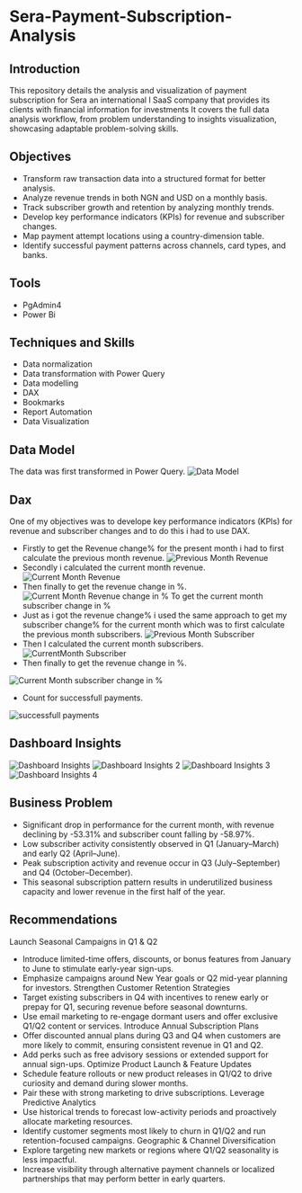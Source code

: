 # Sera-Payment-Subscription-Analysis
## Introduction
This repository details the analysis and visualization of payment subscription for Sera an international l SaaS company that provides its clients with financial information for investments It covers the full data analysis workflow, from problem understanding to insights visualization, showcasing adaptable problem-solving skills.
## Objectives
- Transform raw transaction data into a structured format for better analysis.	
- Analyze revenue trends in both NGN and USD on a monthly basis.
- Track subscriber growth and retention by analyzing monthly trends.
- Develop key performance indicators (KPIs) for revenue and subscriber changes.
- Map payment attempt locations using a country-dimension table.
- Identify successful payment patterns across channels, card types, and banks.
## Tools
- PgAdmin4
- Power Bi
## Techniques and Skills
- Data normalization
- Data transformation with Power Query
- Data modelling
- DAX
- Bookmarks
- Report Automation
- Data Visualization
## Data Model
The data was first transformed in Power Query.
![Data Model](
https://github.com/Sobowale-Daniel/Sera-Payment-Subscription-Analysis/blob/main/Images/image%205.png)
## Dax
One of my objectives was to develope key performance indicators (KPIs) for revenue and subscriber changes and to do this i had to use DAX.
- Firstly to get the Revenue change% for the present month i had to first calculate the previous month revenue.
![Previous Month Revenue](
https://github.com/Sobowale-Daniel/Sera-Payment-Subscription-Analysis/blob/main/Images/image%207.png)
- Secondly i calculated the current month revenue.
![Current Month Revenue](
https://github.com/Sobowale-Daniel/Sera-Payment-Subscription-Analysis/blob/main/Images/image%206.png)
- Then finally to get the revenue change in %.
![Current Month Revenue change in %](
https://github.com/Sobowale-Daniel/Sera-Payment-Subscription-Analysis/blob/main/Images/image%208.png)
To get the current month subscriber change in %
- Just as i got the revenue change% i used the same approach to get my subscriber change% for the current month which was to first calculate the previous month subscribers.
![Previous Month Subscriber](
https://github.com/Sobowale-Daniel/Sera-Payment-Subscription-Analysis/blob/main/Images/image%2010.png)
- Then I calculated the current month subscribers.
![CurrentMonth Subscriber](
https://github.com/Sobowale-Daniel/Sera-Payment-Subscription-Analysis/blob/main/Images/image%209.png)
- Then finally to get the revenue change in %.

![Current Month subscriber change in %](
https://github.com/Sobowale-Daniel/Sera-Payment-Subscription-Analysis/blob/main/Images/image%2011.png)

- Count for successfull payments.

![successfull payments](
https://github.com/Sobowale-Daniel/Sera-Payment-Subscription-Analysis/blob/main/Images/image%2012.png)
## Dashboard Insights
![Dashboard Insights](https://github.com/Sobowale-Daniel/Sera-Payment-Subscription-Analysis/blob/main/Images/sera%20page%201.png)
![Dashboard Insights 2](https://github.com/Sobowale-Daniel/Sera-Payment-Subscription-Analysis/blob/main/Images/image%202.png)
![Dashboard Insights 3](https://github.com/Sobowale-Daniel/Sera-Payment-Subscription-Analysis/blob/main/Images/image%203.png)
![Dashboard Insights 4](https://github.com/Sobowale-Daniel/Sera-Payment-Subscription-Analysis/blob/main/Images/image%204.png)
## Business Problem
- Significant drop in performance for the current month, with revenue declining by -53.31% and subscriber count falling by -58.97%.
- Low subscriber activity consistently observed in Q1 (January–March) and early Q2 (April–June).
- Peak subscription activity and revenue occur in Q3 (July–September) and Q4 (October–December).
- This seasonal subscription pattern results in underutilized business capacity and lower revenue in the first half of the year.
## Recommendations
Launch Seasonal Campaigns in Q1 & Q2
- Introduce limited-time offers, discounts, or bonus features from January to June to stimulate early-year sign-ups.
- Emphasize campaigns around New Year goals or Q2 mid-year planning for investors.
Strengthen Customer Retention Strategies
- Target existing subscribers in Q4 with incentives to renew early or prepay for Q1, securing revenue before seasonal downturns.
- Use email marketing to re-engage dormant users and offer exclusive Q1/Q2 content or services.
Introduce Annual Subscription Plans
- Offer discounted annual plans during Q3 and Q4 when customers are more likely to commit, ensuring consistent revenue in Q1 and Q2.
- Add perks such as free advisory sessions or extended support for annual sign-ups.
Optimize Product Launch & Feature Updates
- Schedule feature rollouts or new product releases in Q1/Q2 to drive curiosity and demand during slower months.
- Pair these with strong marketing to drive subscriptions.
Leverage Predictive Analytics
- Use historical trends to forecast low-activity periods and proactively allocate marketing resources.
- Identify customer segments most likely to churn in Q1/Q2 and run retention-focused campaigns.
Geographic & Channel Diversification
- Explore targeting new markets or regions where Q1/Q2 seasonality is less impactful.
- Increase visibility through alternative payment channels or localized partnerships that may perform better in early quarters.










  









